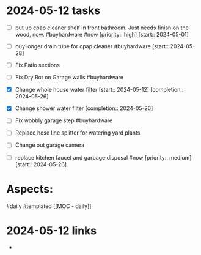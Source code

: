 
# 2024-05-12 tasks

- [ ] put up cpap cleaner shelf in front bathroom. Just needs finish on the wood, now.  #buyhardware #now  [priority:: high]  [start:: 2024-05-01]
- [ ] buy longer drain tube for cpap cleaner #buyhardware  [start:: 2024-05-28]
- [ ] Fix Patio sections
- [ ] Fix Dry Rot on Garage walls #buyhardware
- [x] Change whole house water filter  [start:: 2024-05-12]  [completion:: 2024-05-26]
- [x] Change shower water filter  [completion:: 2024-05-26]
- [ ] Fix wobbly garage step #buyhardware 
- [ ] Replace hose line splitter for watering yard plants
- [ ] Change out garage camera
- [ ] replace kitchen faucet and garbage disposal #now  [priority:: medium]  [start:: 2024-05-26]


# Aspects:
#daily #templated
[[MOC - daily]]

# 2024-05-12 links
- 


